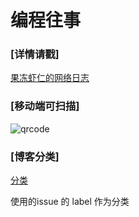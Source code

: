 # 编程往事

### [详情请戳]
[果冻虾仁的网络日志](https://github.com/guodongxiaren/blog/issues)

### [移动端可扫描]
![qrcode](https://github.com/guodongxiaren/Blog/blob/master/qrcode.png)

### [博客分类]

[分类](https://github.com/guodongxiaren/Blog/labels)

使用的issue 的 label 作为分类
